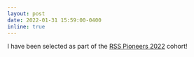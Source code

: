 ```yaml
---
layout: post
date: 2022-01-31 15:59:00-0400
inline: true
---
```


I have been selected as part of the <a href="https://sites.google.com/view/rsspioneers2022/">RSS Pioneers 2022</a> cohort!
